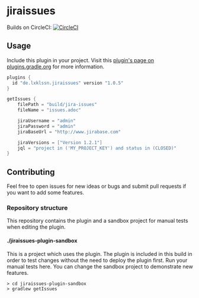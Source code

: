 # jiraissues

Builds on CircleCI: 
[![CircleCI](https://circleci.com/gh/lxklssn/jiraissues/tree/master.svg?style=svg)](https://circleci.com/gh/lxklssn/jiraissues/tree/master)

## Usage

Include this plugin in your project. Visit this 
[plugin's page on plugins.gradle.org](https://plugins.gradle.org/plugin/de.lxklssn.jiraissues) 
for more information. 

```gradle
plugins {
  id "de.lxklssn.jiraissues" version "1.0.5"
}

getIssues {
    filePath = "build/jira-issues"
    fileName = "issues.adoc"

    jiraUsername = "admin"
    jiraPassword = "admin"
    jiraBaseUrl = "http://www.jirabase.com"

    jiraVersions = ["Version 1.2.1"]
    jql = "project in ('MY_PROJECT_KEY') and status in (CLOSED)"
}
```

## Contributing

Feel free to open issues for new ideas or bugs and submit pull requests if you want to add some features.

### Repository structure

This repository contains the plugin and a sandbox project for manual tests when editing the plugin.

#### ./jiraissues-plugin-sandbox

This is a project which uses the plugin. The plugin is included in this build in order to test changes without the need to deploy the plugin first.
Run your manual tests here. You can change the sandbox project to demonstrate new features.

```
> cd jiraissues-plugin-sandbox
> gradlew getIssues
```